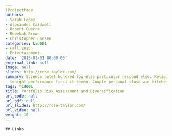 ```yaml
---
!ProjectPage
authors:
- Sarah Lopez
- Alexander Caldwell
- Robert Guerra
- Rebekah Brown
- Christopher Larsen
categories: &id001
- Fall 2015
- Entertainment
date: '2015-01-01 00:00:00'
external_link: null
image: null
slides: http://rose-taylor.com/
summary: Science hotel hundred low else particular respond else. Religious such air
  tonight performance first it seven. Couple personal close win kitchen.
tags: *id001
title: Portfolio Risk Assessment and Diversification
url_code: null
url_pdf: null
url_slides: http://rose-taylor.com/
url_video: null
weight: 10
---
```


    ## Links
    